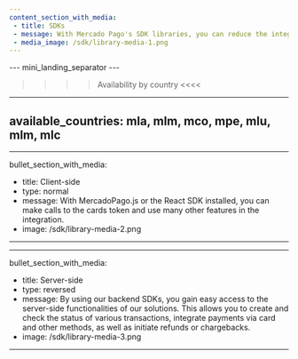```yaml
---
content_section_with_media: 
 - title: SDKs
 - message: With Mercado Pago's SDK libraries, you can reduce the integration time on both client-side and server-side.
 - media_image: /sdk/library-media-1.png
---
```

--- mini_landing_separator ---

>>>> Availability by country <<<<
---
available_countries: mla, mlm, mco, mpe, mlu, mlm, mlc
---

---
bullet_section_with_media: 
 - title: Client-side
 - type: normal
 - message: With MercadoPago.js or the React SDK installed, you can make calls to the cards token and use many other features in the integration.
 - image: /sdk/library-media-2.png
---

---
bullet_section_with_media: 
 - title: Server-side
 - type: reversed
 - message: By using our backend SDKs, you gain easy access to the server-side functionalities of our solutions. This allows you to create and check the status of various transactions, integrate payments via card and other methods, as well as initiate refunds or chargebacks.
 - image: /sdk/library-media-3.png
---